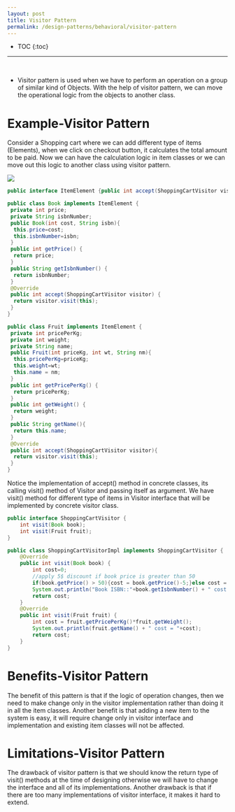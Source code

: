 ```yaml
---
layout: post
title: Visitor Pattern
permalink: /design-patterns/behavioral/visitor-pattern
---
```


- TOC
{:toc}

<hr><br>

-	Visitor pattern is used when we have to perform an operation on a group of similar kind of Objects. With the help of visitor pattern, we can move the operational logic from the objects to another class.

# Example-Visitor Pattern
Consider a Shopping cart where we can add different type of items (Elements), when we click on checkout button, it calculates the total amount to be paid. Now we can have the calculation logic in item classes or we can move out this logic to another class using visitor pattern.

![]({{site.cdn}}/design-patterns/behavioral-visitor.png)

```java
public interface ItemElement {public int accept(ShoppingCartVisitor visitor);}
```
```java
public class Book implements ItemElement {
 private int price;
 private String isbnNumber;
 public Book(int cost, String isbn){
  this.price=cost;
  this.isbnNumber=isbn;
 }
 public int getPrice() {
  return price;
 }
 public String getIsbnNumber() {
  return isbnNumber;
 }
 @Override
 public int accept(ShoppingCartVisitor visitor) {
  return visitor.visit(this);
 }
}
```
```java
public class Fruit implements ItemElement {	
 private int pricePerKg;
 private int weight;
 private String name;
 public Fruit(int priceKg, int wt, String nm){
  this.pricePerKg=priceKg;
  this.weight=wt;
  this.name = nm;
 }
 public int getPricePerKg() {
  return pricePerKg;
 }
 public int getWeight() {
  return weight;
 }
 public String getName(){
  return this.name;
 }
 @Override
 public int accept(ShoppingCartVisitor visitor){
  return visitor.visit(this);
 }
}
```
Notice the implementation of accept() method in concrete classes, its calling visit() method of Visitor and passing itself as argument. We have visit() method for different type of items in Visitor interface that will be implemented by concrete visitor class.

```java
public interface ShoppingCartVisitor {
	int visit(Book book);
	int visit(Fruit fruit);
}
```
```java
public class ShoppingCartVisitorImpl implements ShoppingCartVisitor {
	@Override
	public int visit(Book book) {
		int cost=0;
		//apply 5$ discount if book price is greater than 50
		if(book.getPrice() > 50){cost = book.getPrice()-5;}else cost = book.getPrice();
		System.out.println("Book ISBN::"+book.getIsbnNumber() + " cost ="+cost);
		return cost;
	}
	@Override
	public int visit(Fruit fruit) {
		int cost = fruit.getPricePerKg()*fruit.getWeight();
		System.out.println(fruit.getName() + " cost = "+cost);
		return cost;
	}
}
```

# Benefits-Visitor Pattern
The benefit of this pattern is that if the logic of operation changes, then we need to make change only in the visitor implementation rather than doing it in all the item classes. Another benefit is that adding a new item to the system is easy, it will require change only in visitor interface and implementation and existing item classes will not be affected.

# Limitations-Visitor Pattern
The drawback of visitor pattern is that we should know the return type of visit() methods at the time of designing otherwise we will have to change the interface and all of its implementations. Another drawback is that if there are too many implementations of visitor interface, it makes it hard to extend.
